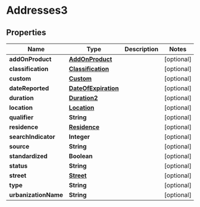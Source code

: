 

# Addresses3


## Properties

| Name | Type | Description | Notes |
|------------ | ------------- | ------------- | -------------|
|**addOnProduct** | [**AddOnProduct**](AddOnProduct.md) |  |  [optional] |
|**classification** | [**Classification**](Classification.md) |  |  [optional] |
|**custom** | [**Custom**](Custom.md) |  |  [optional] |
|**dateReported** | [**DateOfExpiration**](DateOfExpiration.md) |  |  [optional] |
|**duration** | [**Duration2**](Duration2.md) |  |  [optional] |
|**location** | [**Location**](Location.md) |  |  [optional] |
|**qualifier** | **String** |  |  [optional] |
|**residence** | [**Residence**](Residence.md) |  |  [optional] |
|**searchIndicator** | **Integer** |  |  [optional] |
|**source** | **String** |  |  [optional] |
|**standardized** | **Boolean** |  |  [optional] |
|**status** | **String** |  |  [optional] |
|**street** | [**Street**](Street.md) |  |  [optional] |
|**type** | **String** |  |  [optional] |
|**urbanizationName** | **String** |  |  [optional] |



